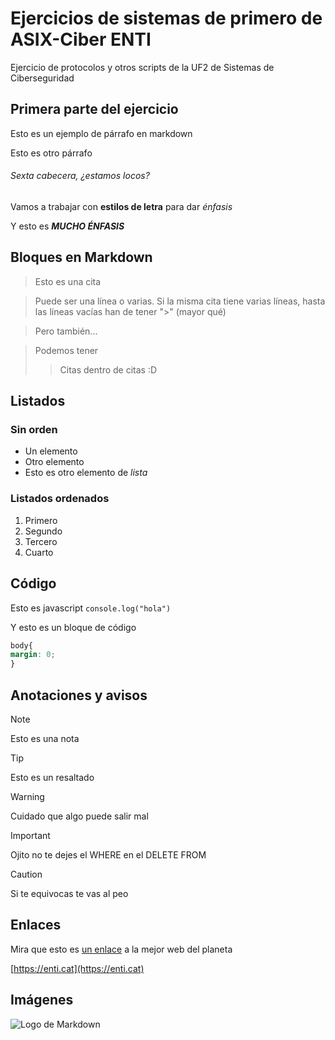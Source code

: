 # Ejercicios de sistemas de primero de ASIX-Ciber ENTI

Ejercicio de protocolos y otros scripts de la UF2 de Sistemas de Ciberseguridad

## Primera parte del ejercicio

Esto es un ejemplo de párrafo en markdown

Esto es otro párrafo

###### Sexta cabecera, ¿estamos locos?

Vamos a trabajar con **estilos de letra** para dar *énfasis*

Y esto es ***MUCHO ÉNFASIS***

## Bloques en Markdown
> Esto es una cita

> Puede ser una línea o varias. Si la misma cita tiene varias líneas, hasta
> las líneas vacías han de tener ">" (mayor qué)

> Pero también...

> Podemos tener
> > Citas dentro de citas :D

## Listados

### Sin orden

- Un elemento
- Otro elemento
- Esto es otro elemento de *lista*

### Listados ordenados

1. Primero
2. Segundo
3. Tercero
4. Cuarto

## Código

Esto es javascript `console.log("hola")`

Y esto es un bloque de código

```css
body{
margin: 0;
}
```

## Anotaciones y avisos

> [!NOTE]
> Esto es una nota

> [!TIP]
> Esto es un resaltado

> [!WARNING]
> Cuidado que algo puede salir mal

> [!IMPORTANT]
> Ojito no te dejes el WHERE en el DELETE FROM

> [!CAUTION]
> Si te equivocas te vas al peo 


## Enlaces

Mira que esto es [un enlace](https://enti.cat) a la mejor web del planeta 

[https://enti.cat](https://enti.cat) 

## Imágenes

![Logo de Markdown](https://upload.wikimedia.org/wikipedia/commons/4/48/Markdown-mark.svg)


